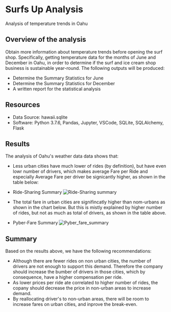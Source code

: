 # Surfs Up Analysis
  Analysis of temperature trends in Oahu
  
## Overview of the analysis
Obtain more information about temperature trends before opening the surf shop. Specifically, getting temperature data for the months of June and December in Oahu, in order to determine if the surf and ice cream shop business is sustainable year-round.  The following outputs will be produced:

- Determine the Summary Statistics for June
- Determine the Summary Statistics for December
- A written report for the statistical analysis
  
## Resources
- Data Source: hawaii.sqlite
- Software: Python 3.7.6, Pandas, Jupyter, VSCode, SQLite, SQLAlchemy, Flask

## Results
The analysis of Oahu's weather data data shows that:
  - Less urban cities have much lower of rides (by definition), but have even lowr number of drivers, which makes average Fare per Ride and especially Average Fare per driver be signicantly higher, as shown in the table below:
  

  
- Ride-Sharing Summary
![Ride-Sharing summary](/analysis/Ride_Sharing_DF.png)
  
 -  The total fare in urban cities are signifincatly higher than nom-urbans as shown in the chart below.  But this is mistly explained by higher number of rides, but not as much as total of drivers, as shown in the table above.
 
- Pyber-Fare Summary
![Pyber_fare_summary](/analysis/PyBer_fare_summary.png) 
 
## Summary

Based on the results above, we have the following recommendations:

  - Although there are fewer rides on non urban cities, the number of drivers are not enough to support this demand.  Therefore the company should increase the bumber of drivers in those cities, which by consequence, have a higher compensation per ride.
  - As lower prices per ride ate correlated to higher number of rides, the copany should decrease the price in non-urban areas to increase demand.
  - By reallocating driver's to non-urban areas, there will be room to increase fares on urban cities, and inprove the break-even.
